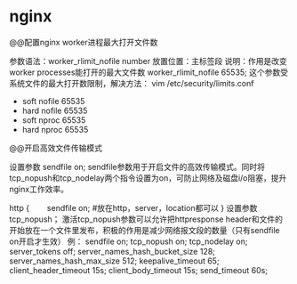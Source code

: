 # nginx

@@配置nginx worker进程最大打开文件数

参数语法：worker_rlimit_nofile number 
放置位置：主标签段 
说明：作用是改变worker processes能打开的最大文件数
worker_rlimit_nofile 65535;
这个参数受系统文件的最大打开数限制，解决方法：
vim /etc/security/limits.conf
* soft nofile 65535
* hard nofile 65535
* soft nproc 65535
* hard nproc 65535



@@开启高效文件传输模式

设置参数 sendfile on;
sendfile参数用于开启文件的高效传输模式。同时将tcp_nopush和tcp_nodelay两个指令设置为on，可防止网络及磁盘i/o阻塞，提升nginx工作效率。

http {
　　sendfile        on;     #放在http，server，location都可以
}
设置参数tcp_nopush；
激活tcp_nopush参数可以允许把httpresponse header和文件的开始放在一个文件里发布，积极的作用是减少网络报文段的数量（只有sendfile on开启才生效）
例：
    sendfile   on;
    tcp_nopush on;
    tcp_nodelay on;
    server_tokens off;
    server_names_hash_bucket_size 128;
    server_names_hash_max_size 512;
    keepalive_timeout  65;
    client_header_timeout 15s;
    client_body_timeout 15s;
    send_timeout 60s;
